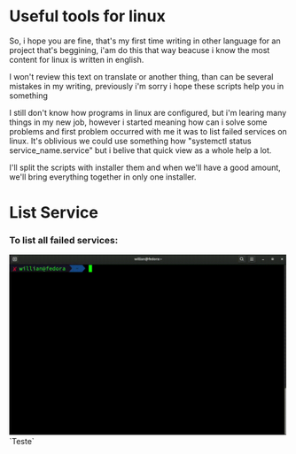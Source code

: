 <h1>Useful tools for linux</h1>
<p>So, i hope you are fine, that's my first time writing in other language for an project that's beggining, i'am do this that way beacuse i know the most content for linux is written in english.</p>
<p>I won't review this text on translate or another thing, than can be several mistakes in my writing, previously i'm sorry i hope these scripts help you in something</p>

<p>I still don't know how programs in linux are configured, but i'm learing many things in my new job, however i started meaning how can i solve some problems and first problem occurred with me it was to list failed services on linux. It's oblivious we could use
something how "systemctl status service_name.service" but i belive that quick view as a whole help a lot.</p>

<p>I'll split the scripts with installer them and when we'll have a good amount, we'll bring everything together in only one installer.</p>

<h1>List Service</h1>
<h3>To list all failed services: </h3>

<p>    </p>
<img style="width:500px;" src="tutorial-assets/lserv.gif"/>
`Teste`

